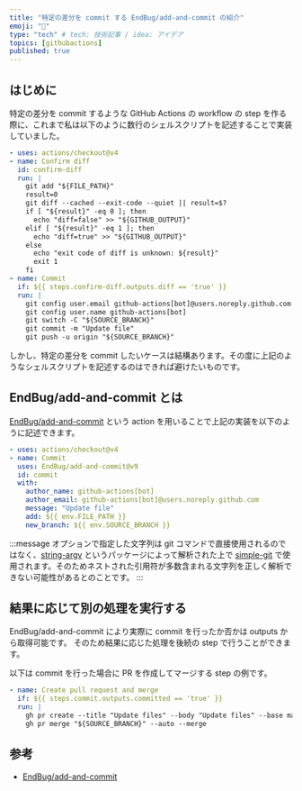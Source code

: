 ```yaml
---
title: "特定の差分を commit する EndBug/add-and-commit の紹介"
emoji: "🙆"
type: "tech" # tech: 技術記事 / idea: アイデア
topics: [githubactions]
published: true
---
```


## はじめに

特定の差分を commit するような GitHub Actions の workflow の step を作る際に、これまで私は以下のように数行のシェルスクリプトを記述することで実装していました。

```yml
- uses: actions/checkout@v4
- name: Confirm diff
  id: confirm-diff
  run: |
    git add "${FILE_PATH}"
    result=0
    git diff --cached --exit-code --quiet || result=$?
    if [ "${result}" -eq 0 ]; then
      echo "diff=false" >> "${GITHUB_OUTPUT}"
    elif [ "${result}" -eq 1 ]; then
      echo "diff=true" >> "${GITHUB_OUTPUT}"
    else
      echo "exit code of diff is unknown: ${result}"
      exit 1
    fi
- name: Commit
  if: ${{ steps.confirm-diff.outputs.diff == 'true' }}
  run: |
    git config user.email github-actions[bot]@users.noreply.github.com
    git config user.name github-actions[bot]
    git switch -C "${SOURCE_BRANCH}"
    git commit -m "Update file"
    git push -u origin "${SOURCE_BRANCH}"
```

しかし、特定の差分を commit したいケースは結構あります。その度に上記のようなシェルスクリプトを記述するのはできれば避けたいものです。

## EndBug/add-and-commit とは

[EndBug/add-and-commit](https://github.com/EndBug/add-and-commit) という action を用いることで上記の実装を以下のように記述できます。

```yml
- uses: actions/checkout@v4
- name: Commit
  uses: EndBug/add-and-commit@v9
  id: commit
  with:
    author_name: github-actions[bot]
    author_email: github-actions[bot]@users.noreply.github.com
    message: "Update file"
    add: ${{ env.FILE_PATH }}
    new_branch: ${{ env.SOURCE_BRANCH }}
```

:::message
オプションで指定した文字列は git コマンドで直接使用されるのではなく、[string-argv](https://www.npmjs.com/package/string-argv) というパッケージによって解析された上で [simple-git](https://www.npmjs.com/package/simple-git) で使用されます。そのためネストされた引用符が多数含まれる文字列を正しく解析できない可能性があるとのことです。
:::

## 結果に応じて別の処理を実行する

EndBug/add-and-commit により実際に commit を行ったか否かは outputs から取得可能です。
そのため結果に応じた処理を後続の step で行うことができます。

以下は commit を行った場合に PR を作成してマージする step の例です。

```yml
- name: Create pull request and merge
  if: ${{ steps.commit.outputs.committed == 'true' }}
  run: |
    gh pr create --title "Update files" --body "Update files" --base main --head "${SOURCE_BRANCH}"
    gh pr merge "${SOURCE_BRANCH}" --auto --merge
```

## 参考

- [EndBug/add-and-commit](https://github.com/EndBug/add-and-commit)
